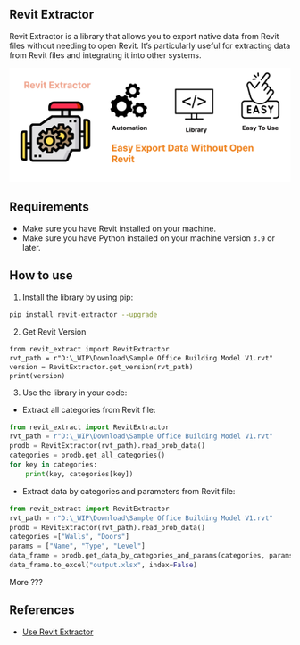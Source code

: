 ## Revit Extractor

Revit Extractor is a library that allows you to export native data from Revit files without needing to open Revit. It’s particularly useful for extracting data from Revit files and integrating it into other systems.

![](./samples/background.png)


## Requirements

- Make sure you have Revit installed on your machine.
- Make sure you have Python installed on your machine version `3.9` or later.

## How to use

1. Install the library by using pip:
```bash
pip install revit-extractor --upgrade
```

2. Get Revit Version 

```
from revit_extract import RevitExtractor
rvt_path = r"D:\_WIP\Download\Sample Office Building Model V1.rvt"
version = RevitExtractor.get_version(rvt_path)
print(version)
```

3. Use the library in your code:

- Extract all categories from Revit file:

```python
from revit_extract import RevitExtractor
rvt_path = r"D:\_WIP\Download\Sample Office Building Model V1.rvt"
prodb = RevitExtractor(rvt_path).read_prob_data()
categories = prodb.get_all_categories()
for key in categories:
    print(key, categories[key])
```

- Extract data by categories and parameters from Revit file:
```python
from revit_extract import RevitExtractor
rvt_path = r"D:\_WIP\Download\Sample Office Building Model V1.rvt"
prodb = RevitExtractor(rvt_path).read_prob_data()
categories =["Walls", "Doors"]
params = ["Name", "Type", "Level"]
data_frame = prodb.get_data_by_categories_and_params(categories, params)
data_frame.to_excel("output.xlsx", index=False)
```

More ??? 



## References

- [Use Revit Extractor](https://chuongmep.com/posts/2024-09-25-revit-extractor.html)